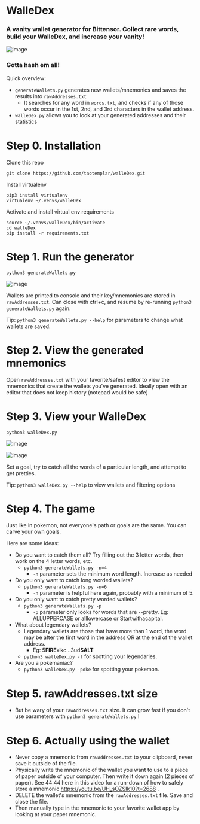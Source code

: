 # WalleDex
### A vanity wallet generator for Bittensor.  Collect rare words, build your WalleDex, and increase your vanity!

![image](https://github.com/user-attachments/assets/f5d2b82c-50d4-4c3b-9cd5-e8a85c54bd78)



### Gotta hash em all!

Quick overview: 
- `generateWallets.py` generates new wallets/mnemonics and saves the results into `rawAddresses.txt`
  - It searches for any word in `words.txt`, and checks if any of those words occur in the 1st, 2nd, and 3rd characters in the wallet address.
- `walleDex.py` allows you to look at your generated addresses and their statistics

# Step 0. Installation
Clone this repo

```
git clone https://github.com/taotemplar/walleDex.git
```

Install virtualenv

```
pip3 install virtualenv
virtualenv ~/.venvs/walleDex
```

Activate and install virtual env requirements

```
source ~/.venvs/walleDex/bin/activate
cd walleDex
pip install -r requirements.txt
```



# Step 1. Run the generator

```
python3 generateWallets.py
```

![image](https://github.com/user-attachments/assets/de890bbd-5056-4ab0-913a-57c69d8a91a9)


Wallets are printed to console and their key/mnemonics are stored in `rawAddresses.txt`.  Can close with ctrl+c, and resume by re-running `python3 generateWallets.py` again.

Tip: `python3 generateWallets.py --help` for parameters to change what wallets are saved.


# Step 2. View the generated mnemonics

Open `rawAddresses.txt` with your favorite/safest editor to view the mnemonics that create the wallets you've generated.  Ideally open with an editor that does not keep history (notepad would be safe)

# Step 3. View your WalleDex

```
python3 walleDex.py
```

![image](https://github.com/user-attachments/assets/96cb2e75-3353-48d9-ba06-5dbd72634247)

![image](https://github.com/user-attachments/assets/2553c4be-4fa8-437e-9a47-0bb6c78ee132)

Set a goal, try to catch all the words of a particular length, and attempt to get pretties.

Tip: `python3 walleDex.py --help` to view wallets and filtering options

# Step 4. The game

Just like in pokemon, not everyone's path or goals are the same.  You can carve your own goals.

Here are some ideas:

* Do you want to catch them all?  Try filling out the 3 letter words, then work on the 4 letter words, etc.
  * `python3 generateWallets.py -n=4`
    * `-n` parameter sets the minimum word length.  Increase as needed
* Do you only want to catch long worded wallets?
  * `python3 generateWallets.py -n=6`
    * `-n` parameter is helpful here again, probably with a minimum of 5.
* Do you only want to catch pretty worded wallets?
  * `python3 generateWallets.py -p`
    * `-p` parameter only looks for words that are --pretty.  Eg: ALLUPPERCASE or alllowercase or Startwithacapital.
* What about legendary wallets?
  * Legendary wallets are those that have more than 1 word, the word may be after the first word in the address OR at the end of the wallet address.
    * Eg: 5**FIRE**xlkc...3ud**SALT**
  * `python3 walleDex.py -l` for spotting your legendaries.
* Are you a pokemaniac?
  * `python3 walleDex.py -poke` for spotting your pokemon.

# Step 5. rawAddresses.txt size
* But be wary of your `rawAddresses.txt` size.  It can grow fast if you don't use parameters with `python3 generateWallets.py` !

# Step 6. Actually using the wallet
* Never copy a mnemonic from `rawAddresses.txt` to your clipboard, never save it outside of the file.
* Physically write the mnemonic of the wallet you want to use to a piece of paper outside of your computer.  Then write it down again (2 pieces of paper).  See 44:44 here in this video for a run-down of how to safely store a mnemonic https://youtu.be/UH_sOZSIk10?t=2688 .
* DELETE the wallet's mnemonic from the `rawAddresses.txt` file.  Save and close the file.
* Then manually type in the mnemonic to your favorite wallet app by looking at your paper mnemonic.


